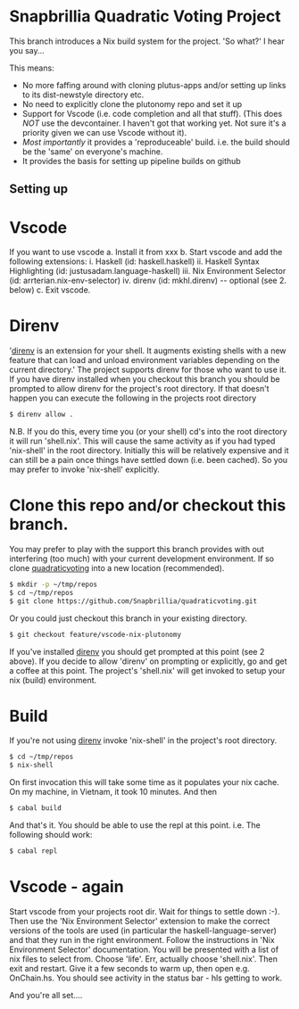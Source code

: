 # Snapbrillia Quadratic Voting Project

This branch introduces a Nix build system for the project. 'So what?' I hear you say...

This means: 
- No more faffing around with cloning plutus-apps and/or setting up links to its dist-newstyle directory etc.
- No need to explicitly clone the plutonomy repo and set it up
- Support for Vscode (i.e. code completion and all that stuff). (This does *NOT* use the devcontainer. I haven't got that working yet. Not sure it's a priority given we can use Vscode without it).
- *Most importantly* it provides a 'reproduceable' build. i.e. the build should be the 'same' on everyone's machine.
- It provides the basis for setting up pipeline builds on github

## Setting up

# Vscode
   If you want to use vscode 
   a. Install it from xxx
   b. Start vscode and add the following extensions:
      i.   Haskell (id: haskell.haskell)
      ii.  Haskell Syntax Highlighting (id: justusadam.language-haskell)
      iii. Nix Environment Selector (id: arrterian.nix-env-selector)
      iv.  direnv (id: mkhl.direnv) -- optional (see 2. below)
   c. Exit vscode.

# Direnv
   '[direnv](https://direnv.net) is an extension for your shell. It augments existing shells with a new feature that can load and unload environment variables depending on the current directory.'
   The project supports direnv for those who want to use it. If you have direnv installed when you checkout this branch you should be prompted to allow direnv for the project's root directory. If that doesn't happen you can execute the following in the projects root directory
   ```bash
   $ direnv allow .
   ```
   N.B. If you do this, every time you (or your shell) cd's into the root directory it will run 'shell.nix'. This will cause the same activity as if you had typed 'nix-shell' in the root directory. Initially this will be relatively expensive and it can still be a pain once things have settled down (i.e. been cached). So you may prefer to invoke 'nix-shell' explicitly.

# Clone this repo and/or checkout this branch.
   You may prefer to play with the support this branch provides with out interfering (too much) with your current development environment. If so clone [quadraticvoting](https://github.com/Snapbrillia/quadraticvoting) into a new location (recommended). 
   ```bash
   $ mkdir -p ~/tmp/repos
   $ cd ~/tmp/repos
   $ git clone https://github.com/Snapbrillia/quadraticvoting.git
   ```
   Or you could just checkout this branch in your existing directory.
   ```bash
   $ git checkout feature/vscode-nix-plutonomy
   ```
   If you've installed [direnv](https://direnv.net) you should get prompted at this point (see 2 above). If you decide to allow 'direnv' on prompting or explicitly, go and get a coffee at this point. The project's 'shell.nix' will get invoked to setup your nix (build) environment.

# Build
   If you're not using [direnv](https://direnv.net) invoke 'nix-shell' in the project's root directory.
   ```bash
   $ cd ~/tmp/repos
   $ nix-shell
   ```
   On first invocation this will take some time as it populates your nix cache. On my machine, in Vietnam, it took 10 minutes. And then
   ```bash
   $ cabal build
   ```
   And that's it. You should be able to use the repl at this point. i.e. The following should work:
   ```bash
   $ cabal repl
   ```

# Vscode - again
   Start vscode from your projects root dir. Wait for things to settle down :-). Then use the 'Nix Environment Selector'
   extension to make the correct versions of the tools are used (in particular the haskell-language-server) and that they run in the right environment. Follow the instructions in 'Nix Environment Selector' documentation. You will be presented with a list of nix files to select from. Choose 'life'. Err, actually choose 'shell.nix'. Then exit and restart. Give it a few seconds to warm up, then open e.g. OnChain.hs. You should see activity in the status bar - hls getting to work. 

And you're all set....

